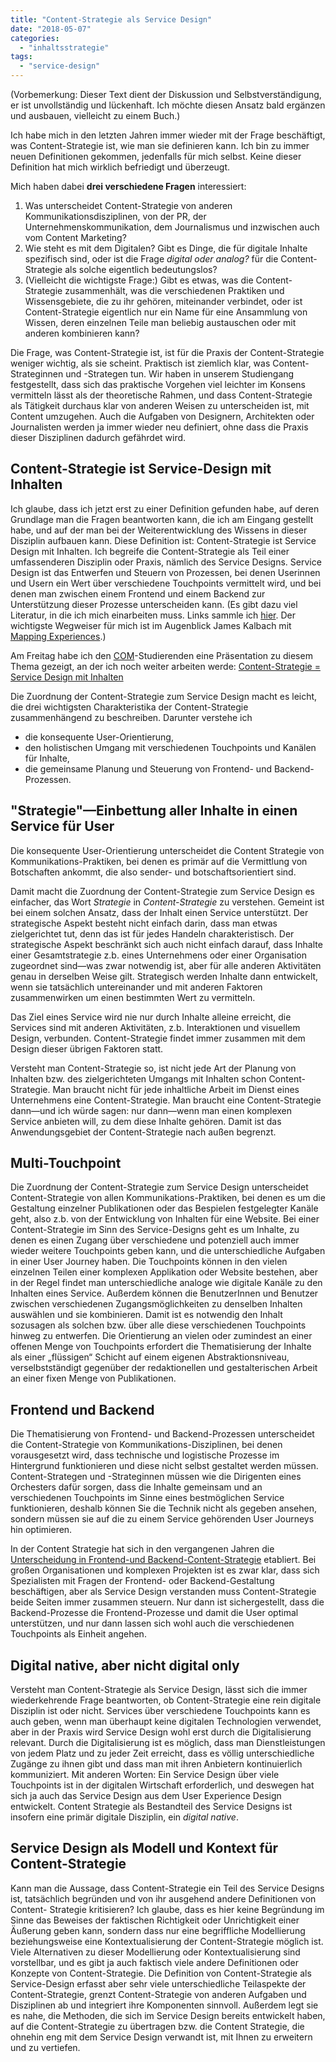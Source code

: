 ```yaml
---
title: "Content-Strategie als Service Design"
date: "2018-05-07"
categories: 
  - "inhaltsstrategie"
tags: 
  - "service-design"
---
```


(Vorbemerkung: Dieser Text dient der Diskussion und Selbstverständigung, er ist unvollständig und lückenhaft. Ich möchte diesen Ansatz bald ergänzen und ausbauen, vielleicht zu einem Buch.)

Ich habe mich in den letzten Jahren immer wieder mit der Frage beschäftigt, was Content-Strategie ist, wie man sie definieren kann. Ich bin zu immer neuen Definitionen gekommen, jedenfalls für mich selbst. Keine dieser Definition hat mich wirklich befriedigt und überzeugt.

Mich haben dabei **drei verschiedene Fragen** interessiert:

1. Was unterscheidet Content-Strategie von anderen Kommunikationsdisziplinen, von der PR, der Unternehmenskommunikation, dem Journalismus und inzwischen auch vom Content Marketing?
2. Wie steht es mit dem Digitalen? Gibt es Dinge, die für digitale Inhalte spezifisch sind, oder ist die Frage _digital oder analog?_ für die Content-Strategie als solche eigentlich bedeutungslos?
3. (Vielleicht die wichtigste Frage:) Gibt es etwas, was die Content-Strategie zusammenhält, was die verschiedenen Praktiken und Wissensgebiete, die zu ihr gehören, miteinander verbindet, oder ist Content-Strategie eigentlich nur ein Name für eine Ansammlung von Wissen, deren einzelnen Teile man beliebig austauschen oder mit anderen kombinieren kann?

Die Frage, was Content-Strategie ist, ist für die Praxis der Content-Strategie weniger wichtig, als sie scheint. Praktisch ist ziemlich klar, was Content-Strateginnen und -Strategen tun. Wir haben in unserem Studiengang festgestellt, dass sich das praktische Vorgehen viel leichter im Konsens vermitteln lässt als der theoretische Rahmen, und dass Content-Strategie als Tätigkeit durchaus klar von anderen Weisen zu unterscheiden ist, mit Content umzugehen. Auch die Aufgaben von Designern, Architekten oder Journalisten werden ja immer wieder neu definiert, ohne dass die Praxis dieser Disziplinen dadurch gefährdet wird.

## Content-Strategie ist Service-Design mit Inhalten

Ich glaube, dass ich jetzt erst zu einer Definition gefunden habe, auf deren Grundlage man die Fragen beantworten kann, die ich am Eingang gestellt habe, und auf der man bei der Weiterentwicklung des Wissens in dieser Disziplin aufbauen kann. Diese Definition ist: Content-Strategie ist Service Design mit Inhalten. Ich begreife die Content-Strategie als Teil einer umfassenderen Disziplin oder Praxis, nämlich des Service Designs. Service Design ist das Entwerfen und Steuern von Prozessen, bei denen Userinnen und Usern ein Wert über verschiedene Touchpoints vermittelt wird, und bei denen man zwischen einem Frontend und einem Backend zur Unterstützung dieser Prozesse unterscheiden kann. (Es gibt dazu viel Literatur, in die ich mich einarbeiten muss. Links sammle ich [hier](https://pinboard.in/u:heinzwittenbrink/t:servicedesign/). Der wichtigste Wegweiser für mich ist im Augenblick James Kalbach mit [Mapping Experiences](https://www.amazon.de/gp/aw/d/B01F9Y6B9K/ref=tmm_kin_title_0?ie=UTF8&qid=&sr=).)

Am Freitag habe ich den [COM](https://www.fh-joanneum.at/public-communication/postgraduate/)\-Studierenden eine Präsentation zu diesem Thema gezeigt, an der ich noch weiter arbeiten werde: [Content-Strategie = Service Design mit Inhalten](https://heinzwittenbrink.github.io/slides-cs-und-servicedesign/)

Die Zuordnung der Content-Strategie zum Service Design macht es leicht, die drei wichtigsten Charakteristika der Content-Strategie zusammenhängend zu beschreiben. Darunter verstehe ich

- die konsequente User-Orientierung,
- den holistischen Umgang mit verschiedenen Touchpoints und Kanälen für Inhalte,
- die gemeinsame Planung und Steuerung von Frontend- und Backend-Prozessen.

## "Strategie"—Einbettung aller Inhalte in einen Service für User

Die konsequente User-Orientierung unterscheidet die Content Strategie von Kommunikations-Praktiken, bei denen es primär auf die Vermittlung von Botschaften ankommt, die also sender- und botschaftsorientiert sind.

Damit macht die Zuordnung der Content-Strategie zum Service Design es einfacher, das Wort _Strategie_ in _Content-Strategie_ zu verstehen. Gemeint ist bei einem solchen Ansatz, dass der Inhalt einen Service unterstützt. Der strategische Aspekt besteht nicht einfach darin, dass man etwas zielgerichtet tut, denn das ist für jedes Handeln charakteristisch. Der strategische Aspekt beschränkt sich auch nicht einfach darauf, dass Inhalte einer Gesamtstrategie z.b. eines Unternehmens oder einer Organisation zugeordnet sind—was zwar notwendig ist, aber für alle anderen Aktivitäten genau in derselben Weise gilt. Strategisch werden Inhalte dann entwickelt, wenn sie tatsächlich untereinander und mit anderen Faktoren zusammenwirken um einen bestimmten Wert zu vermitteln.

Das Ziel eines Service wird nie nur durch Inhalte alleine erreicht, die Services sind mit anderen Aktivitäten, z.b. Interaktionen und visuellem Design, verbunden. Content-Strategie findet immer zusammen mit dem Design dieser übrigen Faktoren statt.

Versteht man Content-Strategie so, ist nicht jede Art der Planung von Inhalten bzw. des zielgerichteten Umgangs mit Inhalten schon Content-Strategie. Man braucht nicht für jede inhaltliche Arbeit im Dienst eines Unternehmens eine Content-Strategie. Man braucht eine Content-Strategie dann—und ich würde sagen: nur dann—wenn man einen komplexen Service anbieten will, zu dem diese Inhalte gehören. Damit ist das Anwendungsgebiet der Content-Strategie nach außen begrenzt.

## Multi-Touchpoint

Die Zuordnung der Content-Strategie zum Service Design unterscheidet Content-Strategie von allen Kommunikations-Praktiken, bei denen es um die Gestaltung einzelner Publikationen oder das Bespielen festgelegter Kanäle geht, also z.b. von der Entwicklung von Inhalten für eine Website. Bei einer Content-Strategie im Sinn des Service-Designs geht es um Inhalte, zu denen es einen Zugang über verschiedene und potenziell auch immer wieder weitere Touchpoints geben kann, und die unterschiedliche Aufgaben in einer User Journey haben. Die Touchpoints können in den vielen einzelnen Teilen einer komplexen Applikation oder Website bestehen, aber in der Regel findet man unterschiedliche analoge wie digitale Kanäle zu den Inhalten eines Service. Außerdem können die BenutzerInnen und Benutzer zwischen verschiedenen Zugangsmöglichkeiten zu denselben Inhalten auswählen und sie kombinieren. Damit ist es notwendig den Inhalt sozusagen als solchen bzw. über alle diese verschiedenen Touchpoints hinweg zu entwerfen. Die Orientierung an vielen oder zumindest an einer offenen Menge von Touchpoints erfordert die Thematisierung der Inhalte als einer „flüssigen“ Schicht auf einem eigenen Abstraktionsniveau, verselbstständigt gegenüber der redaktionellen und gestalterischen Arbeit an einer fixen Menge von Publikationen.

## Frontend und Backend

Die Thematisierung von Frontend- und Backend-Prozessen unterscheidet die Content-Strategie von Kommunikations-Disziplinen, bei denen vorausgesetzt wird, dass technische und logistische Prozesse im Hintergrund funktionieren und diese nicht selbst gestaltet werden müssen. Content-Strategen und -Strateginnen müssen wie die Dirigenten eines Orchesters dafür sorgen, dass die Inhalte gemeinsam und an verschiedenen Touchpoints im Sinne eines bestmöglichen Service funktionieren, deshalb können Sie die Technik nicht als gegeben ansehen, sondern müssen sie auf die zu einem Service gehörenden User Journeys hin optimieren.

In der Content Strategie hat sich in den vergangenen Jahren die [Unterscheidung in Frontend-und Backend-Content-Strategie](https://contentmarketinginstitute.com/2016/02/types-content-strategist/) etabliert. Bei großen Organisationen und komplexen Projekten ist es zwar klar, dass sich Spezialisten mit Fragen der Frontend- oder Backend-Gestaltung beschäftigen, aber als Service Design verstanden muss Content-Strategie beide Seiten immer zusammen steuern. Nur dann ist sichergestellt, dass die Backend-Prozesse die Frontend-Prozesse und damit die User optimal unterstützen, und nur dann lassen sich wohl auch die verschiedenen Touchpoints als Einheit angehen.

## Digital native, aber nicht digital only

Versteht man Content-Strategie als Service Design, lässt sich die immer wiederkehrende Frage beantworten, ob Content-Strategie eine rein digitale Disziplin ist oder nicht. Services über verschiedene Touchpoints kann es auch geben, wenn man überhaupt keine digitalen Technologien verwendet, aber in der Praxis wird Service Design wohl erst durch die Digitalisierung relevant. Durch die Digitalisierung ist es möglich, dass man Dienstleistungen von jedem Platz und zu jeder Zeit erreicht, dass es völlig unterschiedliche Zugänge zu ihnen gibt und dass man mit ihren Anbietern kontinuierlich kommuniziert. Mit anderen Worten: Ein Service Design über viele Touchpoints ist in der digitalen Wirtschaft erforderlich, und deswegen hat sich ja auch das Service Design aus dem User Experience Design entwickelt. Content Strategie als Bestandteil des Service Designs ist insofern eine primär digitale Disziplin, ein _digital native_.

## Service Design als Modell und Kontext für Content-Strategie

Kann man die Aussage, dass Content-Strategie ein Teil des Service Designs ist, tatsächlich begründen und von ihr ausgehend andere Definitionen von Content- Strategie kritisieren? Ich glaube, dass es hier keine Begründung im Sinne das Beweises der faktischen Richtigkeit oder Unrichtigkeit einer Äußerung geben kann, sondern dass nur eine begriffliche Modellierung beziehungsweise eine Kontextualisierung der Content-Strategie möglich ist. Viele Alternativen zu dieser Modellierung oder Kontextualisierung sind vorstellbar, und es gibt ja auch faktisch viele andere Definitionen oder Konzepte von Content-Strategie. Die Definition von Content-Strategie als Service-Design erfasst aber sehr viele unterschiedliche Teilaspekte der Content-Strategie, grenzt Content-Strategie von anderen Aufgaben und Disziplinen ab und integriert ihre Komponenten sinnvoll. Außerdem legt sie es nahe, die Methoden, die sich im Service Design bereits entwickelt haben, auf die Content-Strategie zu übertragen bzw. die Content Strategie, die ohnehin eng mit dem Service Design verwandt ist, mit Ihnen zu erweitern und zu vertiefen.
